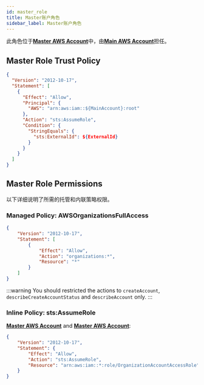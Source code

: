 ```yaml
---
id: master_role
title: Master账户角色
sidebar_label: Master账户角色
---
```


此角色位于[**Master AWS Account**](introduction)中，由[**Main AWS Account**](introduction)担任。

## Master Role Trust Policy

```json
{
  "Version": "2012-10-17",
  "Statement": [
    {
      "Effect": "Allow",
      "Principal": {
        "AWS": "arn:aws:iam::${MainAccount}:root"
      },
      "Action": "sts:AssumeRole",
      "Condition": {
        "StringEquals": {
          "sts:ExternalId": ${ExternalId}
        }
      }
    }
  ]
}
```

## Master Role Permissions

以下详细说明了所需的托管和内联策略权限。

### Managed Policy: AWSOrganizationsFullAccess

```json
{
    "Version": "2012-10-17",
    "Statement": [
        {
            "Effect": "Allow",
            "Action": "organizations:*",
            "Resource": "*"
        }
    ]
}
```

:::warning
You should restricted the actions to `createAccount`, `describeCreateAccountStatus` and `describeAccount` only.
:::

### Inline Policy: sts:AssumeRole

[**Master AWS Account**](introduction) and [**Master AWS Account**](introduction):

```json
{
    "Version": "2012-10-17",
    "Statement": {
        "Effect": "Allow",
        "Action": "sts:AssumeRole",
        "Resource": "arn:aws:iam::*:role/OrganizationAccountAccessRole"
    }
}
```

